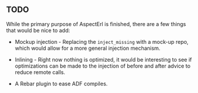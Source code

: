 ## TODO ##

While the primary purpose of AspectErl is finished, there are a few things
that would be nice to add:

* Mockup injection - Replacing the `inject_missing` with a mock-up repo, which
  would allow for a more general injection mechanism.

* Inlining - Right now nothing is optimized, it would be interesting to see if
  optimizations can be made to the injection of before and after advice to 
  reduce remote calls.

* A Rebar plugin to ease ADF compiles.

